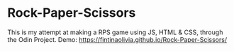 # Rock-Paper-Scissors
This is my attempt at making a RPS game using JS, HTML &amp; CSS, through the Odin Project.
Demo:  https://fintinaolivia.github.io/Rock-Paper-Scissors/
